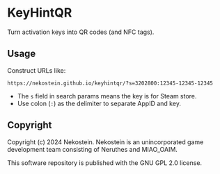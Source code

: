 # KeyHintQR

Turn activation keys into QR codes (and NFC tags).

## Usage

Construct URLs like:

```
https://nekostein.github.io/keyhintqr/?s=3202800:12345-12345-12345
```

- The `s` field in search params means the key is for Steam store.
- Use colon (`:`) as the delimiter to separate AppID and key.


## Copyright

Copyright (c) 2024 Nekostein.
Nekostein is an unincorporated game development team consisting of Neruthes and MIAO_OAIM.

This software repository is published with the GNU GPL 2.0 license.
